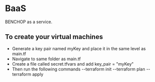 # BaaS
BENCHOP as a service.

## To create your virtual machines 
- Generate a key pair named myKey and place it in the same level as main.tf
- Navigate to same folder as main.tf
- Create a file called secret.tfvars and add key_pair = "myKey"
- Then run the following commands 
--terraform init
--terraform plan
--terraform apply
